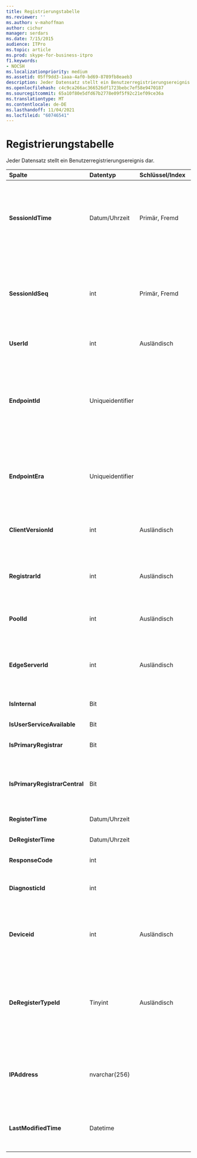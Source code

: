 ```yaml
---
title: Registrierungstabelle
ms.reviewer: ''
ms.author: v-mahoffman
author: cichur
manager: serdars
ms.date: 7/15/2015
audience: ITPro
ms.topic: article
ms.prod: skype-for-business-itpro
f1.keywords:
- NOCSH
ms.localizationpriority: medium
ms.assetid: 05ff9dd3-1aaa-4af0-bd69-8789fb8eaeb3
description: Jeder Datensatz stellt ein Benutzerregistrierungsereignis dar.
ms.openlocfilehash: c4c9ca266ac366526df1723bebc7ef58e9470187
ms.sourcegitcommit: 65a10f80e5dfd67b2778e09f5f92c21ef09ce36a
ms.translationtype: MT
ms.contentlocale: de-DE
ms.lasthandoff: 11/04/2021
ms.locfileid: "60746541"
---
```

# <a name="registration-table"></a>Registrierungstabelle
 
Jeder Datensatz stellt ein Benutzerregistrierungsereignis dar.
  
|**Spalte**|**Datentyp**|**Schlüssel/Index**|**Details**|
|:-----|:-----|:-----|:-----|
|**SessionIdTime** <br/> |Datum/Uhrzeit  <br/> |Primär, Fremd  <br/> |Zeitpunkt der Sitzungsanforderung. Wird zusammen mit **SessionIdSeq** verwendet, um eine Sitzung eindeutig zu identifizieren. Weitere Informationen finden Sie in der [Dialogs-Tabelle in Skype for Business Server 2015.](dialogs.md) <br/> |
|**SessionIdSeq** <br/> |int  <br/> |Primär, Fremd  <br/> |ID zur Identifikation der Sitzung. Wird zusammen mit **SessionIdTime** verwendet, um eine Sitzung eindeutig zu identifizieren. Weitere Informationen finden Sie in der [Dialogs-Tabelle in Skype for Business Server 2015.](dialogs.md) <br/> |
|**UserId** <br/> |int  <br/> |Ausländisch  <br/> |Die Benutzer-ID. Weitere Informationen finden Sie in der [Tabelle "Benutzer".](users.md) <br/> |
|**EndpointId** <br/> |Uniqueidentifier  <br/> ||Eine GUID (Globally Unique Identifier) zur Kennzeichnung eines Registrierungsendpunkts. In der Regel hat jedes Registrierungsereignis vom gleichen Computer des gleichen Benutzers die gleiche Endpunkt-ID. Verschiedene Computer haben unterschiedliche Endpunkt-IDs.  <br/> |
|**EndpointEra** <br/> |Uniqueidentifier  <br/> ||ID zum Unterscheiden von Registrierungen, die denselben Benutzer und denselben Endpunkt betreffen.  <br/> Dieses Feld wurde in Microsoft Lync Server 2013 eingeführt.  <br/> |
|**ClientVersionId** <br/> |int  <br/> |Ausländisch  <br/> |Die Clientversion des aktuellen Benutzers. Weitere Informationen finden Sie in der [Tabelle "ClientVersions" in Skype for Business Server 2015.](clientversions.md) <br/> |
|**RegistrarId** <br/> |int  <br/> |Ausländisch  <br/> |Die ID des Registrierungsservers, der für die Registrierung verwendet wird. Weitere Informationen finden Sie in der [Tabelle "Server".](servers.md) <br/> |
|**PoolId** <br/> |int  <br/> |Ausländisch  <br/> |ID des Pools, in dem die Sitzung erfasst wurde. Weitere Informationen finden Sie in der [Tabelle "Pools".](pools.md) <br/> |
|**EdgeServerId** <br/> |int  <br/> |Ausländisch  <br/> |Der Edgeserver, über den die Registrierung läuft. Weitere Informationen finden Sie in der [EdgeServers-Tabelle in Skype for Business Server 2015.](edgeservers.md) <br/> |
|**IsInternal** <br/> |Bit  <br/> ||Ob der Benutzer von innerhalb angemeldet ist oder nicht.  <br/> |
|**IsUserServiceAvailable** <br/> |Bit  <br/> ||Ob der Benutzerdienst verfügbar ist oder nicht.  <br/> |
|**IsPrimaryRegistrar** <br/> |Bit  <br/> ||Ob die Registrierung bei der primären Registrierung erfolgt oder nicht.  <br/> |
|**IsPrimaryRegistrarCentral** <br/> |Bit  <br/> ||Gibt an, ob der Benutzer mit einer Survivable Branch Appliance registriert ist.  <br/> Dieses Feld wurde in Microsoft Lync Server 2013 eingeführt.  <br/> |
|**RegisterTime** <br/> |Datum/Uhrzeit  <br/> ||Der Zeitpunkt der Registrierung.  <br/> |
|**DeRegisterTime** <br/> |Datum/Uhrzeit  <br/> ||Der Zeitpunkt der Aufhebung der Registrierung.  <br/> |
|**ResponseCode** <br/> |int  <br/> ||Der Antwortcode der Registrierungsanforderung.  <br/> |
|**DiagnosticId** <br/> |int  <br/> ||Die Diagnose-ID der Registrierungsanforderung. Diese gibt den Diagnoseinformationstyp an.  <br/> |
|**Deviceid** <br/> |int  <br/> |Ausländisch  <br/> |Das Gerät, von dem die Registrierungsanforderung stammt. Weitere Informationen finden Sie in der [Tabelle "Geräte" in Skype for Business Server 2015.](devices.md) <br/> |
|**DeRegisterTypeId** <br/> |Tinyint  <br/> |Ausländisch  <br/> |Der Grund für die Aufhebung der Registrierung, z. B. "Vom Benutzer initiiert", "Registrierung abgelaufen", "Clientfehler" und vieles mehr. Weitere Informationen finden Sie in der [Tabelle "DeRegisterType" in Skype for Business Server 2015.](deregistertype.md) <br/> |
|**IPAddress** <br/> |nvarchar(256)  <br/> ||IP-Adresse des Endpunkts, mit dem sich der Benutzer registriert hat. Dies kann eine IPv4- oder eine IPv6-Adresse sein.  <br/> Dieses Feld wurde in Microsoft Lync Server 2013 eingeführt.  <br/> |
|**LastModifiedTime** <br/> |Datetime  <br/> ||Für die interne Verwendung durch den Überwachungsdienst.  <br/> Dieses Feld wurde in Skype for Business Server 2015 eingeführt.  <br/> |
   

